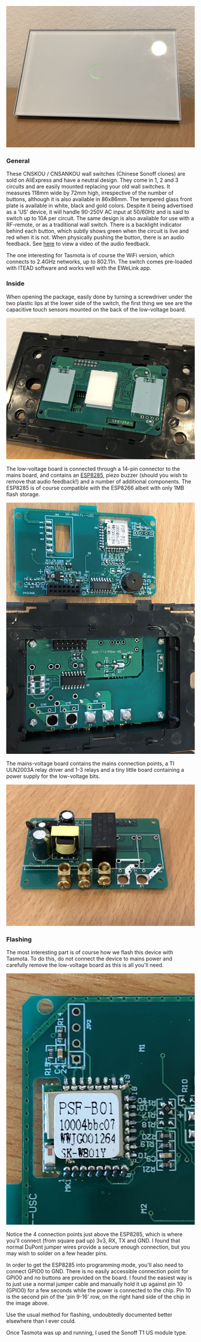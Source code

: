 ![Glass face of wall switch](https://raw.githubusercontent.com/robdejonge/Externally-Linked/master/GitHub/tasmota/docs/glassface.jpeg)

### General

These CNSKOU / CNSANKOU wall switches (Chinese Sonoff clones) are sold on AliExpress and have a neutral design. They come in 1, 2 and 3 circuits and are easily mounted replacing your old wall switches. It measures 118mm wide by 72mm high, irrespective of the number of buttons, although it is also available in 86x86mm. The tempered glass front plate is available in white, black and gold colors. Despite it being advertised as a 'US' device, it will handle 90-250V AC input at 50/60Hz and is said to switch up to 10A per circuit. The same design is also available for use with a RF-remote, or as a traditional wall switch. There is a backlight indicator behind each button, which subtly shows green when the circuit is live and red when it is not. When physically pushing the button, there is an audio feedback. See [here](https://github.com/robdejonge/Externally-Linked/raw/master/GitHub/tasmota/docs/feedback720.mov) to view a video of the audio feedback.

The one interesting for Tasmota is of course the WiFi version, which connects to 2.4GHz networks, up to 802.11n. The switch comes pre-loaded with ITEAD software and works well with the EWeLink app. 

### Inside

When opening the package, easily done by turning a screwdriver under the two plastic lips at the lower side of the switch, the first thing we see are the capacitive touch sensors mounted on the back of the low-voltage board.  

![Capacitive touch buttons exposed](https://raw.githubusercontent.com/robdejonge/Externally-Linked/master/GitHub/tasmota/docs/capacitivetouchbuttons.jpeg)

The low-voltage board is connected through a 14-pin connector to the mains board, and contains an [ESP8285](https://www.espressif.com/sites/default/files/documentation/0a-esp8285_datasheet_en.pdf), piezo buzzer (should you wish to remove that audio feedback!) and a number of additional components. The ESP8285 is of course compatible with the ESP8266 albeit with only 1MB flash storage. 

![Low-voltage (top) and mains (bottom) boards unfolded](https://raw.githubusercontent.com/robdejonge/Externally-Linked/master/GitHub/tasmota/docs/lowandmains.jpeg)

The mains-voltage board contains the mains connection points, a TI ULN2003A relay driver and 1-3 relays and a tiny little board containing a power supply for the low-voltage bits. 

![Back of mains board](https://raw.githubusercontent.com/robdejonge/Externally-Linked/master/GitHub/tasmota/docs/backofmains.jpeg)

### Flashing 

The most interesting part is of course how we flash this device with Tasmota. To do this, do not connect the device to mains power and carefully remove the low-voltage board as this is all you'll need. 

![Close-up of where to connect to reprogram the device](https://raw.githubusercontent.com/robdejonge/Externally-Linked/master/GitHub/tasmota/docs/flashcloseup.jpeg)

Notice the 4 connection points just above the ESP8285, which is where you'll connect (from square pad up) 3v3, RX, TX and GND. I found that normal DuPont jumper wires provide a secure enough connection, but you may wish to solder on a few header pins. 

In order to get the ESP8285 into programming mode, you'll also need to connect GPIO0 to GND. There is no easily accessible connection point for GPIO0 and no buttons are provided on the board. I found the easiest way is to just use a normal jumper cable and manually hold it up against pin 10 (GPIO0) for a few seconds while the power is connected to the chip. Pin 10 is the second pin of the 'pin 9-16' row, on the right hand side of the chip in the image above.

Use the usual method for flashing, undoubtedly documented better elsewhere than I ever could. 

Once Tasmota was up and running, I used the Sonoff T1 US module type.
